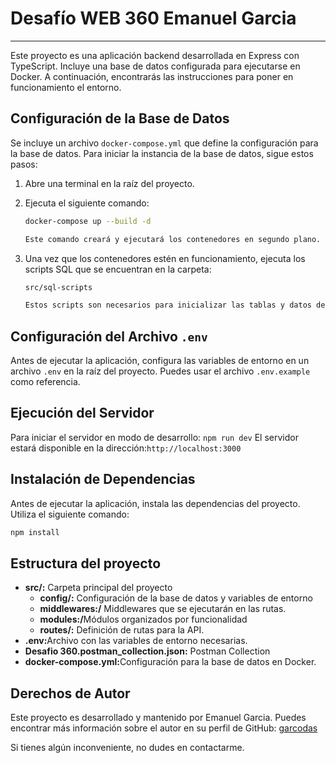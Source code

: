 # Desafío WEB 360 Emanuel Garcia

<hr/>

Este proyecto es una aplicación backend desarrollada en Express con TypeScript. Incluye una base de datos configurada para ejecutarse en Docker. A continuación, encontrarás las instrucciones para poner en funcionamiento el entorno.

## Configuración de la Base de Datos

Se incluye un archivo `docker-compose.yml` que define la configuración para la base de datos. Para iniciar la instancia de la base de datos, sigue estos pasos:

1. Abre una terminal en la raíz del proyecto.
2. Ejecuta el siguiente comando:

   ```bash
   docker-compose up --build -d

   Este comando creará y ejecutará los contenedores en segundo plano.
   ```

3. Una vez que los contenedores estén en funcionamiento, ejecuta los scripts SQL que se encuentran en la carpeta:

   ```bash
   src/sql-scripts

   Estos scripts son necesarios para inicializar las tablas y datos de la base de datos.
   ```

## Configuración del Archivo `.env`

Antes de ejecutar la aplicación, configura las variables de entorno en un archivo `.env` en la raíz del proyecto. Puedes usar el archivo `.env.example` como referencia.

## Ejecución del Servidor

Para iniciar el servidor en modo de desarrollo: `npm run dev`
El servidor estará disponible en la dirección:`http://localhost:3000 `

## Instalación de Dependencias

Antes de ejecutar la aplicación, instala las dependencias del proyecto. Utiliza el siguiente comando:

```bash
npm install
```

## Estructura del proyecto

- <b>src/:</b> Carpeta principal del proyecto
  - <b>config/:</b> Configuración de la base de datos y variables de entorno
  - <b>middlewares:/</b> Middlewares que se ejecutarán en las rutas.
  - <b>modules:/</b>Módulos organizados por funcionalidad
  - <b>routes/:</b> Definición de rutas para la API.
- <b>.env:</b>Archivo con las variables de entorno necesarias.
- <b>Desafio 360.postman_collection.json:</b> Postman Collection
- <b>docker-compose.yml:</b>Configuración para la base de datos en Docker.

## Derechos de Autor

Este proyecto es desarrollado y mantenido por Emanuel Garcia. Puedes encontrar más información sobre el autor en su perfil de GitHub: <a href="https://github.com/garcodas/">garcodas</a>

<p> Si tienes algún inconveniente, no dudes en contactarme. </p>
